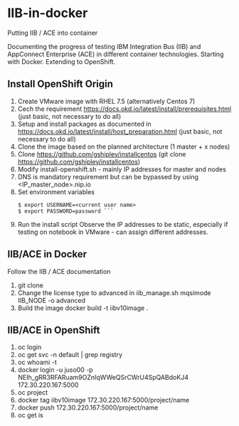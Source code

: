 # IIB-in-docker
Putting IIB / ACE into container

Documenting the progress of testing IBM Integration Bus (IIB) and AppConnect Enterprise (ACE) in different container technologies.
Starting with Docker.
Extending to OpenShift.

## Install OpenShift Origin
1. Create VMware image with RHEL 7.5 (alternatively Centos 7)
2. Cech the requirement https://docs.okd.io/latest/install/prerequisites.html (just basic, not necessary to do all)
3. Setup and install packages as documented in https://docs.okd.io/latest/install/host_preparation.html (just basic, not necessary to do all)
4. Clone the image based on the planned architecture (1 master + x nodes)
5. Clone https://github.com/gshipley/installcentos (git clone https://github.com/gshipley/installcentos)
6. Modify install-openshift.sh - mainly IP addresses for master and nodes
7. DNS is mandatory requirement but can be bypassed by using <IP_master_node>.nip.io
8. Set environment variables
	```$ export DOMAIN=<public ip address>.nip.io
	$ export USERNAME=<current user name>
	$ export PASSWORD=password ```
9. Run the install script
Observe the IP addresses to be static, especially if testing on notebook in VMware - can assign different addresses.

## IIB/ACE in Docker
Follow the IIB / ACE documentation
1. git clone 
2. Change the license type to advanced in iib_manage.sh
    mqsimode IIB_NODE -o advanced
3. Build the image
    docker build -t iibv10image .

## IIB/ACE in OpenShift
1. oc login
2. oc get svc -n default | grep registry
3. oc whoami -t
4. docker login -u juso00 -p NEIh_gRR3RFARuam9OZnIqWWeQSrCWrU4SpQABdoKJ4 172.30.220.167:5000
5. oc project
6. docker tag iibv10image 172.30.220.167:5000/project/name
7. docker push 172.30.220.167:5000/project/name
8. oc get is
